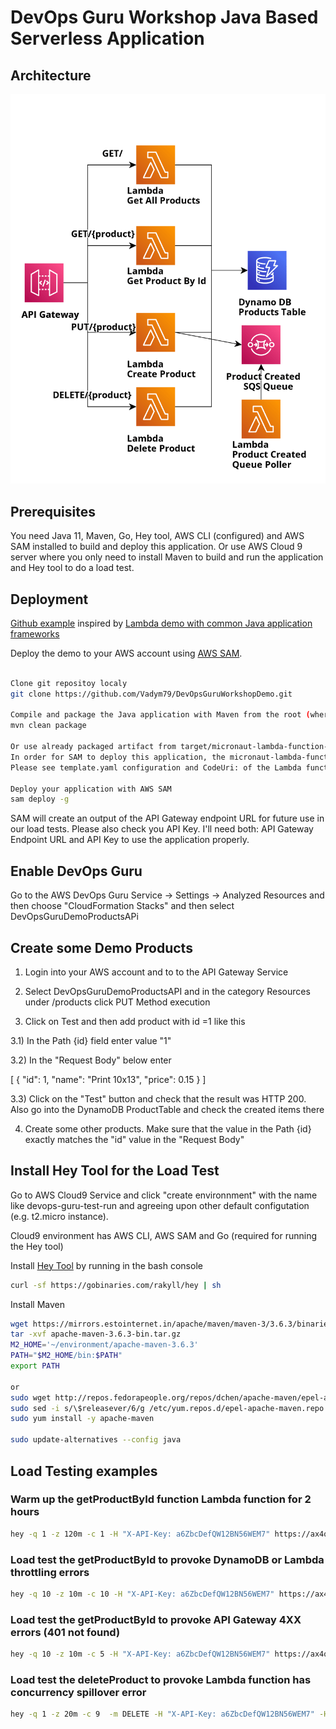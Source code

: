 # DevOps Guru Workshop Java Based Serverless Application

## Architecture

<p align="center">
  <img src="/src/main/resources/img/app_arch.png" alt="Application Architecture"/>
</p>


## Prerequisites

You need Java 11, Maven, Go, Hey tool, AWS CLI (configured) and AWS SAM installed to build and deploy this application.
Or use AWS Cloud 9 server where you only need to install Maven to build and run the application and Hey tool to do a load test.


## Deployment

[Github example](https://github.com/Vadym79/DevOpsGuruWorkshopDemo) inspired by [Lambda demo with common Java application frameworks](https://github.com/aws-samples/serverless-java-frameworks-samples)
 
Deploy the demo to your AWS account using [AWS SAM](https://aws.amazon.com/serverless/sam/).


```bash

Clone git repositoy localy
git clone https://github.com/Vadym79/DevOpsGuruWorkshopDemo.git

Compile and package the Java application with Maven from the root (where pom.xml is located) of the project
mvn clean package

Or use already packaged artifact from target/micronaut-lambda-function-1.0.0-SNAPSHOT.jar
In order for SAM to deploy this application, the micronaut-lambda-function-1.0.0-SNAPSHOT.jar should be placed in the subfolder called target.
Please see template.yaml configuration and CodeUri: of the Lambda function 

Deploy your application with AWS SAM
sam deploy -g
```
SAM will create an output of the API Gateway endpoint URL for future use in our load tests.
Please also check you API Key. I'll need both: API Gateway Endpoint URL and API Key to use the application properly.

## Enable DevOps Guru

Go to the AWS DevOps Guru Service -> Settings -> Analyzed Resources and then choose "CloudFormation Stacks"
and then select DevOpsGuruDemoProductsAPi  

## Create some Demo Products

1) Login into your AWS account and to to the API Gateway Service

2) Select DevOpsGuruDemoProductsAPI and in the category Resources under /products click PUT Method execution

3) Click on Test and then add product with id =1 like this

 3.1)  In the Path {id} field enter value "1"  

  3.2) In the "Request Body" below enter

[
    {
      "id": 1,
      "name": "Print 10x13",
      "price": 0.15
    }
]

 3.3) Click on the "Test" button and check that the result was HTTP 200. Also go into the DynamoDB ProductTable and check the created items there

4) Create some other products. Make sure that the value in the Path {id} exactly matches the "id" value in the "Request Body"

## Install Hey Tool for the Load Test

Go to AWS Cloud9 Service and click "create environnment" with the name like devops-guru-test-run 
and agreeing upon other default configutation (e.g. t2.micro instance).

Cloud9 environment has AWS CLI, AWS SAM and Go (required for running the Hey tool)

Install [Hey Tool](https://github.com/rakyll/hey) by running in the bash console

```bash
curl -sf https://gobinaries.com/rakyll/hey | sh
```

Install Maven
```bash
wget https://mirrors.estointernet.in/apache/maven/maven-3/3.6.3/binaries/apache-maven-3.6.3-bin.tar.gz
tar -xvf apache-maven-3.6.3-bin.tar.gz
M2_HOME='~/environment/apache-maven-3.6.3'
PATH="$M2_HOME/bin:$PATH"
export PATH

or
sudo wget http://repos.fedorapeople.org/repos/dchen/apache-maven/epel-apache-maven.repo -O /etc/yum.repos.d/epel-apache-maven.repo
sudo sed -i s/\$releasever/6/g /etc/yum.repos.d/epel-apache-maven.repo
sudo yum install -y apache-maven

sudo update-alternatives --config java
```

##  Load Testing examples

### Warm up the getProductById function Lambda function for 2 hours

```bash
hey -q 1 -z 120m -c 1 -H "X-API-Key: a6ZbcDefQW12BN56WEM7" https://ax4q0xu5ka.execute-api.eu-central-1.amazonaws.com/prod/products/1
```

### Load test the getProductById to provoke DynamoDB or Lambda throttling  errors 

```bash
hey -q 10 -z 10m -c 10 -H "X-API-Key: a6ZbcDefQW12BN56WEM7" https://ax4q0xu5ka.execute-api.eu-central-1.amazonaws.com/prod/products/1
```

### Load test the getProductById to provoke API Gateway 4XX errors (401 not found)

```bash
hey -q 10 -z 10m -c 5 -H "X-API-Key: a6ZbcDefQW12BN56WEM7" https://ax4q0xu5ka.execute-api.eu-central-1.amazonaws.com/prod/products/200
```


### Load test the deleteProduct to provoke Lambda function has concurrency spillover error

```bash
hey -q 1 -z 20m -c 9  -m DELETE -H "X-API-Key: a6ZbcDefQW12BN56WEM7" -H  "Content-Type: application/json;charset=utf-8" https://ax4q0xu5ka.execute-api.eu-central-1.amazonaws.com/prod/products/11
```




